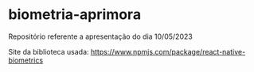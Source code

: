 # biometria-aprimora
Repositório referente a apresentação do dia 10/05/2023

Site da biblioteca usada: https://www.npmjs.com/package/react-native-biometrics
